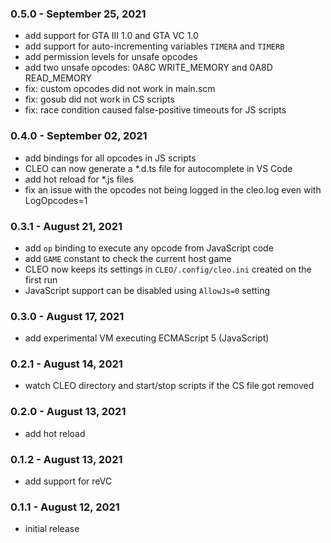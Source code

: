 ### 0.5.0 - September 25, 2021

- add support for GTA III 1.0 and GTA VC 1.0
- add support for auto-incrementing variables `TIMERA` and `TIMERB`
- add permission levels for unsafe opcodes
- add two unsafe opcodes: 0A8C WRITE_MEMORY and 0A8D READ_MEMORY
- fix: custom opcodes did not work in main.scm
- fix: gosub did not work in CS scripts
- fix: race condition caused false-positive timeouts for JS scripts

### 0.4.0 - September 02, 2021

- add bindings for all opcodes in JS scripts
- CLEO can now generate a \*.d.ts file for autocomplete in VS Code
- add hot reload for \*.js files
- fix an issue with the opcodes not being logged in the cleo.log even with LogOpcodes=1

### 0.3.1 - August 21, 2021

- add `op` binding to execute any opcode from JavaScript code
- add `GAME` constant to check the current host game
- CLEO now keeps its settings in `CLEO/.config/cleo.ini` created on the first run
- JavaScript support can be disabled using `AllowJs=0` setting

### 0.3.0 - August 17, 2021

- add experimental VM executing ECMAScript 5 (JavaScript)

### 0.2.1 - August 14, 2021

- watch CLEO directory and start/stop scripts if the CS file got removed

### 0.2.0 - August 13, 2021

- add hot reload

### 0.1.2 - August 13, 2021

- add support for reVC

### 0.1.1 - August 12, 2021

- initial release
